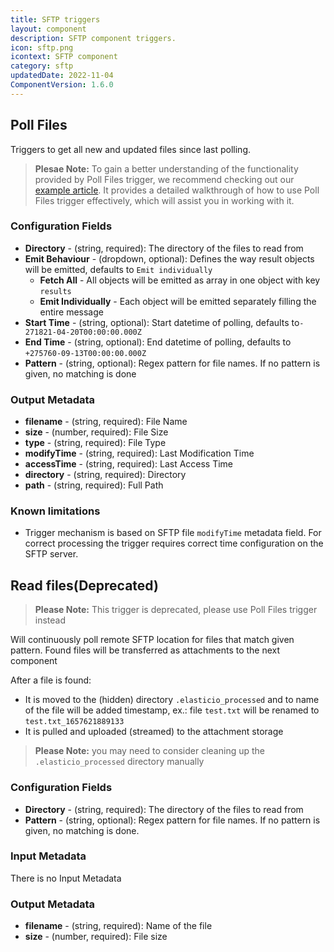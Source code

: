 ```yaml
---
title: SFTP triggers
layout: component
description: SFTP component triggers.
icon: sftp.png
icontext: SFTP component
category: sftp
updatedDate: 2022-11-04
ComponentVersion: 1.6.0
---
```


## Poll Files

Triggers to get all new and updated files since last polling.

> **Plesae Note:** To gain a better understanding of the functionality provided by Poll Files trigger, we recommend checking out our [example article](/components/sftp/usage-example#poll-files). It provides a detailed walkthrough of how to use Poll Files trigger effectively, which will assist you in working with it.

### Configuration Fields

* **Directory** - (string, required): The directory of the files to read from
* **Emit Behaviour** - (dropdown, optional): Defines the way result objects will be emitted, defaults to `Emit individually`
    * **Fetch All** - All objects will be emitted as array in one object with key `results`
    * **Emit Individually** - Each object will be emitted separately filling the entire message
* **Start Time** - (string, optional): Start datetime of polling, defaults to`-271821-04-20T00:00:00.000Z`
* **End Time** - (string, optional): End datetime of polling, defaults to `+275760-09-13T00:00:00.000Z`
* **Pattern** - (string, optional): Regex pattern for file names. If no pattern is given, no matching is done

### Output Metadata

* **filename** - (string, required): File Name
* **size** - (number, required): File Size
* **type** - (string, required): File Type
* **modifyTime** - (string, required): Last Modification Time
* **accessTime** - (string, required): Last Access Time
* **directory** - (string, required): Directory
* **path** - (string, required): Full Path

### Known limitations

* Trigger mechanism is based on SFTP file `modifyTime` metadata field. For correct processing the trigger requires correct time configuration on the SFTP server.

## Read files(Deprecated)

>**Please Note:** This trigger is deprecated, please use Poll Files trigger instead

Will continuously poll remote SFTP location for files that match given pattern. Found files will be transferred as attachments to the next component

After a file is found:
 * It is moved to the (hidden) directory `.elasticio_processed` and to name of the file will be added timestamp, ex.: file `test.txt` will be renamed to `test.txt_1657621889133`
 * It is pulled and uploaded (streamed) to the attachment storage

>**Please Note:** you may need to consider cleaning up the `.elasticio_processed` directory manually

### Configuration Fields

* **Directory** - (string, required): The directory of the files to read from
* **Pattern** - (string, optional): Regex pattern for file names. If no pattern is given, no matching is done.

### Input Metadata

There is no Input Metadata

### Output Metadata

* **filename** - (string, required): Name of the file
* **size** - (number, required): File size
